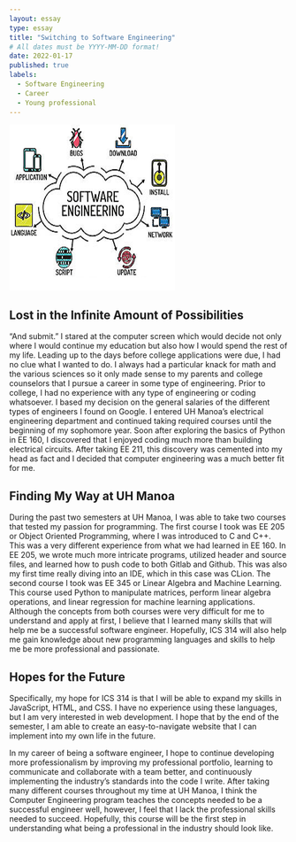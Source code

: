 ```yaml
---
layout: essay
type: essay
title: "Switching to Software Engineering"
# All dates must be YYYY-MM-DD format!
date: 2022-01-17
published: true
labels:
  - Software Engineering
  - Career
  - Young professional
---
```


<img width="300px" src="../img/software.jpeg">

## Lost in the Infinite Amount of Possibilities

“And submit.” I stared at the computer screen which would decide not only where I would continue my education but also how I would spend the rest of my life. Leading up to the days before college applications were due, I had no clue what I wanted to do. I always had a particular knack for math and the various sciences so it only made sense to my parents and college counselors that I pursue a career in some type of engineering. Prior to college, I had no experience with any type of engineering or coding whatsoever. I based my decision on the general salaries of the different types of engineers I found on Google. I entered UH Manoa’s electrical engineering department and continued taking required courses until the beginning of my sophomore year. Soon after exploring the basics of Python in EE 160, I discovered that I enjoyed coding much more than building electrical circuits. After taking EE 211, this discovery was cemented into my head as fact and I decided that computer engineering was a much better fit for me.

## Finding My Way at UH Manoa

During the past two semesters at UH Manoa, I was able to take two courses that tested my passion for programming. The first course I took was EE 205 or Object Oriented Programming, where I was introduced to C and C++. This was a very different experience from what we had learned in EE 160. In EE 205, we wrote much more intricate programs, utilized header and source files, and learned how to push code to both Gitlab and Github. This was also my first time really diving into an IDE, which in this case was CLion. The second course I took was EE 345 or Linear Algebra and Machine Learning. This course used Python to manipulate matrices, perform linear algebra operations, and linear regression for machine learning applications. Although the concepts from both courses were very difficult for me to understand and apply at first, I believe that I learned many skills that will help me be a successful software engineer. Hopefully, ICS 314 will also help me gain knowledge about new programming languages and skills to help me be more professional and passionate.

## Hopes for the Future

Specifically, my hope for ICS 314 is that I will be able to expand my skills in JavaScript, HTML, and CSS. I have no experience using these languages, but I am very interested in web development. I hope that by the end of the semester, I am able to create an easy-to-navigate website that I can implement into my own life in the future.

In my career of being a software engineer, I hope to continue developing more professionalism by improving my professional portfolio, learning to communicate and collaborate with a team better, and continuously implementing the industry’s standards into the code I write. After taking many different courses throughout my time at UH Manoa, I think the Computer Engineering program teaches the concepts needed to be a successful engineer well, however, I feel that I lack the professional skills needed to succeed. Hopefully, this course will be the first step in understanding what being a professional in the industry should look like.

